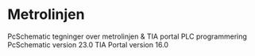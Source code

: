 # Metrolinjen
PcSchematic tegninger over metrolinjen & TIA portal PLC programmering
PcSchematic version 23.0
TIA Portal version 16.0
